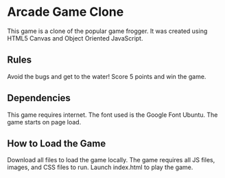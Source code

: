 # Arcade Game Clone

This game is a clone of the popular game frogger. It was created using HTML5 Canvas and Object Oriented JavaScript.

## Rules
Avoid the bugs and get to the water! Score 5 points and win the game.

## Dependencies
This game requires internet. The font used is the Google Font Ubuntu. The game starts on page load.

## How to Load the Game
Download all files to load the game locally. The game requires all JS files, images, and CSS files to run. Launch index.html to play the game.

